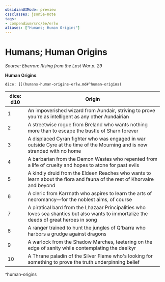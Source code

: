 ```yaml
---
obsidianUIMode: preview
cssclasses: json5e-note
tags:
- compendium/src/5e/erlw
aliases: ["Humans; Human Origins"]
---
```

# Humans; Human Origins
*Source: Eberron: Rising from the Last War p. 29* 

**Human Origins**

`dice: [](humans-human-origins-erlw.md#^human-origins)`

| dice: d10 | Origin |
|-----------|--------|
| 1 | An impoverished wizard from Aundair, striving to prove you're as intelligent as any other Aundairian |
| 2 | A streetwise rogue from Breland who wants nothing more than to escape the bustle of Sharn forever |
| 3 | A displaced Cyran fighter who was engaged in war outside Cyre at the time of the Mourning and is now stranded with no home |
| 4 | A barbarian from the Demon Wastes who repented from a life of cruelty and hopes to atone for past evils |
| 5 | A kindly druid from the Eldeen Reaches who wants to learn about the flora and fauna of the rest of Khorvaire and beyond |
| 6 | A cleric from Karrnath who aspires to learn the arts of necromancy—for the noblest aims, of course |
| 7 | A piratical bard from the Lhazaar Principalities who loves sea shanties but also wants to immortalize the deeds of great heroes in song |
| 8 | A ranger trained to hunt the jungles of Q'barra who harbors a grudge against dragons |
| 9 | A warlock from the Shadow Marches, teetering on the edge of sanity while contemplating the daelkyr |
| 10 | A Thrane paladin of the Silver Flame who's looking for something to prove the truth underpinning belief |
^human-origins